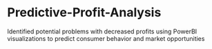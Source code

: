 # Predictive-Profit-Analysis
Identified potential problems with decreased profits using PowerBI visualizations to predict consumer behavior and market opportunities
